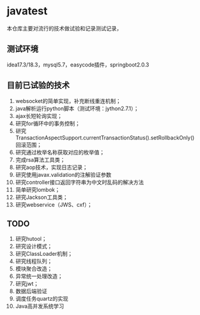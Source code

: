 # javatest
本仓库主要对流行的技术做试验和记录测试记录，
## 测试环境
idea17.3/18.3，mysql5.7，easycode插件，springboot2.0.3

## 目前已试验的技术
1. websocket的简单实现，补充断线重连机制；
2. java解析运行python脚本（测试环境：jython2.7.1）；
3. ajax长短轮询实现；
4. 研究for循环中的事务控制；
5. 研究TransactionAspectSupport.currentTransactionStatus().setRollbackOnly()回滚范围；
6. 研究通过枚举名称获取对应的枚举值；
7. 完成rsa算法工具类；
8. 研究aop技术，实现日志记录；
9. 研究使用javax.validation的注解验证参数
10. 研究controller接口返回字符串为中文时乱码的解决方法
11. 简单研究lombok；
12. 研究Jackson工具类；
13. 研究webservice（JWS、cxf）；

## TODO
1. 研究hutool；
1. 研究设计模式；
1. 研究ClassLoader机制；
1. 研究线程队列；
1. 模块聚合改造；
1. 异常统一处理改造；
1. 研究jwt；
1. 数据后端验证
1. 调度任务quartz的实现
1. Java高并发系统学习
